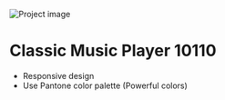 ![Project image](https://s20.picofile.com/file/8443368076/Screenshot_302_.png "Music player 10110")
# Classic Music Player 10110
* Responsive design
* Use Pantone color palette (Powerful colors)
